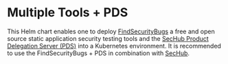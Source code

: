 # Multiple Tools + PDS

This Helm chart enables one to deploy [FindSecurityBugs](https://find-sec-bugs.github.io/) a free and open source static application security testing tools and the [SecHub Product Delegation Server (PDS)](https://daimler.github.io/sechub/latest/sechub-product-delegation-server.html) into a Kubernetes environment. It is recommended to use the FindSecurityBugs + PDS in combination with [SecHub](https://daimler.github.io/sechub/).